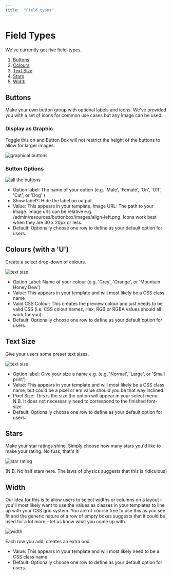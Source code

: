```yaml
---
title:  "Field types"
---
```


# Field Types

We've currently got five field-types.

1. [Buttons](#buttons)
2. [Colours](#colours)
3. [Text Size](#text-size)
4. [Stars](#starts)
5. [Width](#width)

## Buttons

Make your own button group with optional labels and icons. We've provided you with a set of icons for common use cases but any image can be used.

### Display as Graphic

Toggle this on and Button Box will not restrict the height of the buttons to allow for larger images.

![graphical buttons](http://s3-eu-west-1.amazonaws.com/supercoolplugins/Button-Box/graphic-buttons.jpg)


### Button Options

![all the buttons](http://s3-eu-west-1.amazonaws.com/supercoolplugins/Button-Box/buttons-with-settings.jpg)

* Option label: The name of your option (e.g. 'Male', 'Female', 'On', 'Off', 'Cat', or 'Dog' )
* Show label?: Hide the label on output.
* Value: This appears in your template.
Image URL: The path to your image. Image urls can be relative e.g. /admin/resources/buttonbox/images/align-left.png. Icons work best when they are 30 x 20px or less.
* Default: Optionally choose one row to define as your default option for users.


## Colours (with a 'U')

Create a select drop-down of colours.

![text size](http://s3-eu-west-1.amazonaws.com/supercoolplugins/Button-Box/colours.jpg)

* Option Label: Name of your colour (e.g. 'Grey', 'Orange', or 'Mountain Honey Dew')
* Value: This appears in your template and will most likely be a CSS class name
* Valid CSS Colour: This creates the preview colour and just needs to be valid CSS (i.e. CSS colour names, Hex, RGB or RGBA values should all work for you).
* Default: Optionally choose one row to define as your default option for users.


## Text Size

Give your users some preset text sizes.

![text size](http://s3-eu-west-1.amazonaws.com/supercoolplugins/Button-Box/text-size.jpg)

* Option label: Give your size a name e.g. (e.g. 'Normal', 'Large', or 'Small print')
* Value: This appears in your template and will most likely be a CSS class name, but could be a pixel or em value should you be that way inclined.
* Pixel Size: This is the size the option will appear in your select menu. N.B. It does not necessarily need to correspond to the finished font-size.
* Default: Optionally choose one row to define as your default option for users.


## Stars

Make your star ratings shine.
Simply choose how many stars you'd like to make your rating. No fuss, that's it!

![star rating](http://s3-eu-west-1.amazonaws.com/supercoolplugins/Button-Box/star-rating.jpg)

(N.B. No half stars here. The laws of physics suggests that this is ridiculous)


## Width

Our idea for this is to allow users to select widths or columns on a layout – you'll most likely want to use the values as classes in your templates to line up with your CSS grid system.
You are of course free to use this as you see fit and the generic nature of a row of empty boxes suggests that it could be used for a lot more – let us know what you come up with.

![width](http://s3-eu-west-1.amazonaws.com/supercoolplugins/Button-Box/width.jpg)

Each row you add, creates an extra box.
* Value: This appears in your template and will most likely need to be a CSS class name.
* Default: Optionally choose one row to define as your default option for users.
